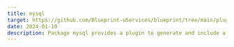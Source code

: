 ```yaml
---
title: mysql
target: https://github.com/Blueprint-uServices/blueprint/tree/main/plugins/mysql
date: 2024-01-10
description: Package mysql provides a plugin to generate and include a mysql instance in a Blueprint application.The package provides a built\-in mysql container that provides the server\-side implementation and a go\-client for connecting to the server.
---
```

